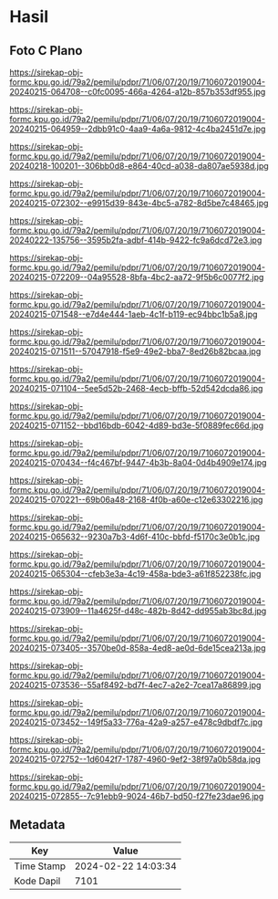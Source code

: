 # Hasil

## Foto C Plano

https://sirekap-obj-formc.kpu.go.id/79a2/pemilu/pdpr/71/06/07/20/19/7106072019004-20240215-064708--c0fc0095-466a-4264-a12b-857b353df955.jpg

https://sirekap-obj-formc.kpu.go.id/79a2/pemilu/pdpr/71/06/07/20/19/7106072019004-20240215-064959--2dbb91c0-4aa9-4a6a-9812-4c4ba2451d7e.jpg

https://sirekap-obj-formc.kpu.go.id/79a2/pemilu/pdpr/71/06/07/20/19/7106072019004-20240218-100201--306bb0d8-e864-40cd-a038-da807ae5938d.jpg

https://sirekap-obj-formc.kpu.go.id/79a2/pemilu/pdpr/71/06/07/20/19/7106072019004-20240215-072302--e9915d39-843e-4bc5-a782-8d5be7c48465.jpg

https://sirekap-obj-formc.kpu.go.id/79a2/pemilu/pdpr/71/06/07/20/19/7106072019004-20240222-135756--3595b2fa-adbf-414b-9422-fc9a6dcd72e3.jpg

https://sirekap-obj-formc.kpu.go.id/79a2/pemilu/pdpr/71/06/07/20/19/7106072019004-20240215-072209--04a95528-8bfa-4bc2-aa72-9f5b6c0077f2.jpg

https://sirekap-obj-formc.kpu.go.id/79a2/pemilu/pdpr/71/06/07/20/19/7106072019004-20240215-071548--e7d4e444-1aeb-4c1f-b119-ec94bbc1b5a8.jpg

https://sirekap-obj-formc.kpu.go.id/79a2/pemilu/pdpr/71/06/07/20/19/7106072019004-20240215-071511--57047918-f5e9-49e2-bba7-8ed26b82bcaa.jpg

https://sirekap-obj-formc.kpu.go.id/79a2/pemilu/pdpr/71/06/07/20/19/7106072019004-20240215-071104--5ee5d52b-2468-4ecb-bffb-52d542dcda86.jpg

https://sirekap-obj-formc.kpu.go.id/79a2/pemilu/pdpr/71/06/07/20/19/7106072019004-20240215-071152--bbd16bdb-6042-4d89-bd3e-5f0889fec66d.jpg

https://sirekap-obj-formc.kpu.go.id/79a2/pemilu/pdpr/71/06/07/20/19/7106072019004-20240215-070434--f4c467bf-9447-4b3b-8a04-0d4b4909e174.jpg

https://sirekap-obj-formc.kpu.go.id/79a2/pemilu/pdpr/71/06/07/20/19/7106072019004-20240215-070221--69b06a48-2168-4f0b-a60e-c12e63302216.jpg

https://sirekap-obj-formc.kpu.go.id/79a2/pemilu/pdpr/71/06/07/20/19/7106072019004-20240215-065632--9230a7b3-4d6f-410c-bbfd-f5170c3e0b1c.jpg

https://sirekap-obj-formc.kpu.go.id/79a2/pemilu/pdpr/71/06/07/20/19/7106072019004-20240215-065304--cfeb3e3a-4c19-458a-bde3-a61f852238fc.jpg

https://sirekap-obj-formc.kpu.go.id/79a2/pemilu/pdpr/71/06/07/20/19/7106072019004-20240215-073909--11a4625f-d48c-482b-8d42-dd955ab3bc8d.jpg

https://sirekap-obj-formc.kpu.go.id/79a2/pemilu/pdpr/71/06/07/20/19/7106072019004-20240215-073405--3570be0d-858a-4ed8-ae0d-6de15cea213a.jpg

https://sirekap-obj-formc.kpu.go.id/79a2/pemilu/pdpr/71/06/07/20/19/7106072019004-20240215-073536--55af8492-bd7f-4ec7-a2e2-7cea17a86899.jpg

https://sirekap-obj-formc.kpu.go.id/79a2/pemilu/pdpr/71/06/07/20/19/7106072019004-20240215-073452--149f5a33-776a-42a9-a257-e478c9dbdf7c.jpg

https://sirekap-obj-formc.kpu.go.id/79a2/pemilu/pdpr/71/06/07/20/19/7106072019004-20240215-072752--1d6042f7-1787-4960-9ef2-38f97a0b58da.jpg

https://sirekap-obj-formc.kpu.go.id/79a2/pemilu/pdpr/71/06/07/20/19/7106072019004-20240215-072855--7c91ebb9-9024-46b7-bd50-f27fe23dae96.jpg


## Metadata

| Key        | Value               |
| ---------- | ------------------- |
| Time Stamp | 2024-02-22 14:03:34 |
| Kode Dapil | 7101                |



